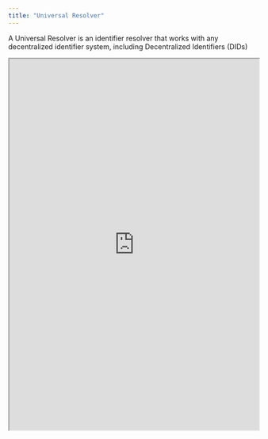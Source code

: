 ```yaml
---
title: "Universal Resolver"
---
```


A Universal Resolver is an identifier resolver that works with any decentralized identifier system, including Decentralized Identifiers (DIDs)

<iframe height="750" width="100%" src="https://ewelton.github.io/ktest/wiki.html#Universal%20Resolver"></iframe>
